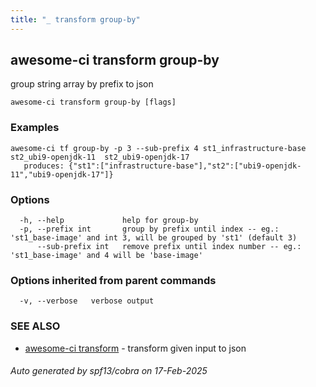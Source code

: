 ```yaml
---
title: "_ transform group-by"
---
```

## awesome-ci transform group-by

group string array by prefix to json

```
awesome-ci transform group-by [flags]
```

### Examples

```
awesome-ci tf group-by -p 3 --sub-prefix 4 st1_infrastructure-base  st2_ubi9-openjdk-11  st2_ubi9-openjdk-17 
   produces: {"st1":["infrastructure-base"],"st2":["ubi9-openjdk-11","ubi9-openjdk-17"]}
```

### Options

```
  -h, --help             help for group-by
  -p, --prefix int       group by prefix until index -- eg.: 'st1_base-image' and int 3, will be grouped by 'st1' (default 3)
      --sub-prefix int   remove prefix until index number -- eg.: 'st1_base-image' and 4 will be 'base-image'
```

### Options inherited from parent commands

```
  -v, --verbose   verbose output
```

### SEE ALSO

* [awesome-ci transform](./awesome-ci_transform)	 - transform given input to json

###### Auto generated by spf13/cobra on 17-Feb-2025
